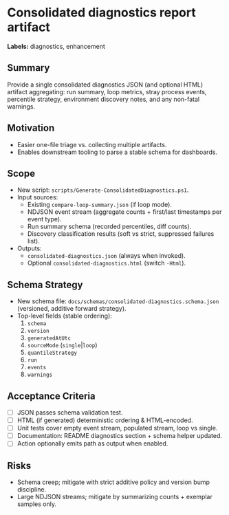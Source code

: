 # Consolidated diagnostics report artifact

**Labels:** diagnostics, enhancement

## Summary

Provide a single consolidated diagnostics JSON (and optional HTML) artifact aggregating: run summary, loop metrics, stray process events, percentile strategy, environment discovery notes, and any non-fatal warnings.

## Motivation

- Easier one-file triage vs. collecting multiple artifacts.
- Enables downstream tooling to parse a stable schema for dashboards.

## Scope

- New script: `scripts/Generate-ConsolidatedDiagnostics.ps1`.
- Input sources:
  - Existing `compare-loop-summary.json` (if loop mode).
  - NDJSON event stream (aggregate counts + first/last timestamps per event type).
  - Run summary schema (recorded percentiles, diff counts).
  - Discovery classification results (soft vs strict, suppressed failures list).
- Outputs:
  - `consolidated-diagnostics.json` (always when invoked).
  - Optional `consolidated-diagnostics.html` (switch `-Html`).

## Schema Strategy

- New schema file: `docs/schemas/consolidated-diagnostics.schema.json` (versioned, additive forward strategy).
- Top-level fields (stable ordering):
  1. `schema`
  2. `version`
  3. `generatedAtUtc`
  4. `sourceMode` (`single`|`loop`)
  5. `quantileStrategy`
  6. `run`
  7. `events`
  8. `warnings`

## Acceptance Criteria

- [ ] JSON passes schema validation test.
- [ ] HTML (if generated) deterministic ordering & HTML-encoded.
- [ ] Unit tests cover empty event stream, populated stream, loop vs single.
- [ ] Documentation: README diagnostics section + schema helper updated.
- [ ] Action optionally emits path as output when enabled.

## Risks

- Schema creep; mitigate with strict additive policy and version bump discipline.
- Large NDJSON streams; mitigate by summarizing counts + exemplar samples only.
